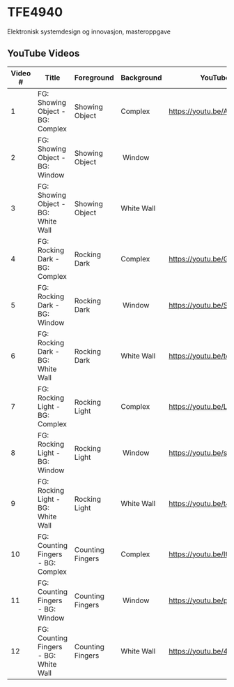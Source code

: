 # TFE4940
Elektronisk systemdesign og innovasjon, masteroppgave


## YouTube Videos

| Video # | Title                                  | Foreground       | Background | YouTube URL                  |
|---------|----------------------------------------|------------------|------------|------------------------------|
| 1       | FG: Showing Object - BG: Complex       | Showing Object   | Complex    | https://youtu.be/A6eBLW0Wioo |
| 2       | FG: Showing Object - BG: Window        | Showing Object   | Window     | |
| 3       | FG: Showing Object - BG: White Wall    | Showing Object   | White Wall | |
| 4       | FG: Rocking Dark - BG: Complex         | Rocking Dark     | Complex    | https://youtu.be/Gp4jLwgwWYM |
| 5       | FG: Rocking Dark - BG: Window          | Rocking Dark     | Window     | https://youtu.be/SxBDid4gl3A |
| 6       | FG: Rocking Dark - BG: White Wall      | Rocking Dark     | White Wall | https://youtu.be/toRZK4Zd2zE |
| 7       | FG: Rocking Light - BG: Complex        | Rocking Light    | Complex    | https://youtu.be/LYOD-Ayv-VI |
| 8       | FG: Rocking Light - BG: Window         | Rocking Light    | Window     | https://youtu.be/sbgo45c3nfE |
| 9       | FG: Rocking Light - BG: White Wall     | Rocking Light    | White Wall | https://youtu.be/t4AtEq01mF8 |
| 10      | FG: Counting Fingers - BG: Complex     | Counting Fingers | Complex    | https://youtu.be/ItD8V6YHuoE |
| 11      | FG: Counting Fingers - BG: Window      | Counting Fingers | Window     | https://youtu.be/p_YCR-OCmQo |
| 12      | FG: Counting Fingers - BG: White Wall  | Counting Fingers | White Wall | https://youtu.be/4C0TVFPapGU |
